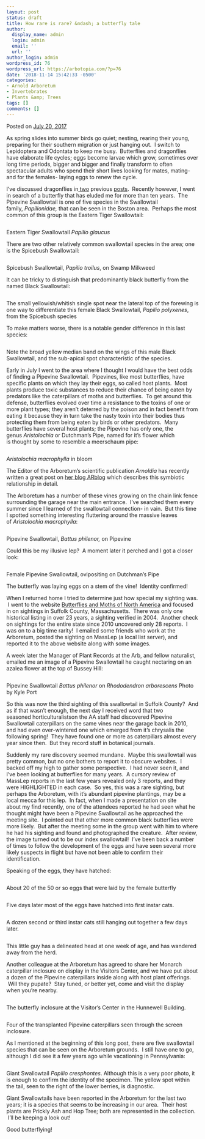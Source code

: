 ```yaml
---
layout: post
status: draft
title: How rare is rare? &ndash; a butterfly tale
author:
  display_name: admin
  login: admin
  email: ''
  url: ''
author_login: admin
wordpress_id: 76
wordpress_url: https://arbotopia.com/?p=76
date: '2018-11-14 15:42:33 -0500'
categories:
- Arnold Arboretum
- Invertebrates
- Plants &amp; Trees
tags: []
comments: []
---
```

<p><!-- wp:paragraph --></p>
<p>Posted on&nbsp;<a href="https://web.archive.org/web/20170912192358/http://www.arbotopia.com/how-rare-is-rare-a-butterfly-tale/">July 20, 2017</a></p>
<p><!-- /wp:paragraph --></p>
<p><!-- wp:paragraph --></p>
<p>As spring slides&nbsp;into summer birds go quiet; nesting, rearing their young, preparing for&nbsp;their southern migration or just hanging out. &nbsp;I switch to Lepidoptera and Odontata to keep me busy. &nbsp;Butterflies and dragonflies have elaborate life cycles; eggs become larvae which grow, sometimes over long time periods, bigger and bigger and finally transform to often spectacular adults who spend their short lives looking for mates, mating- and for the females- laying eggs to renew the cycle.</p>
<p><!-- /wp:paragraph --></p>
<p><!-- wp:paragraph --></p>
<p>I&rsquo;ve discussed dragonflies in<a href="https://web.archive.org/web/20170912192358/http://www.arbotopia.com/an-ode-to-odonata/">&nbsp;two</a>&nbsp;previous&nbsp;<a href="https://web.archive.org/web/20170912192358/http://www.arbotopia.com/dragonflies-are-everywhere/">posts</a>. &nbsp;Recently however, I went in search of a butterfly that has eluded me for more than&nbsp;ten years. &nbsp;The Pipevine Swallowtail is one of five species in the Swallowtail family,&nbsp;<em>Papilionidae,&nbsp;</em>that can be seen in the Boston area. &nbsp;Perhaps the most common of this group is the Eastern Tiger Swallowtail:</p>
<p><!-- /wp:paragraph --></p>
<p><!-- wp:image {"id":1468} --></p>
<figure class="wp-block-image"><img src="https://web.archive.org/web/20170912192358im_/http://www.arbotopia.com/wp-content/uploads/2017/07/P1080473.jpg" alt="" class="wp-image-1468"/></figure>
<p><!-- /wp:image --></p>
<p><!-- wp:paragraph --></p>
<p>Eastern Tiger Swallowtail&nbsp;<em>Papilio glaucus</em></p>
<p><!-- /wp:paragraph --></p>
<p><!-- wp:paragraph --></p>
<p>There are two other relatively common swallowtail species in the area; one is the Spicebush Swallowtail:</p>
<p><!-- /wp:paragraph --></p>
<p><!-- wp:image {"id":1469} --></p>
<figure class="wp-block-image"><img src="https://web.archive.org/web/20170912192358im_/http://www.arbotopia.com/wp-content/uploads/2017/07/P1160832.jpg" alt="" class="wp-image-1469"/></figure>
<p><!-- /wp:image --></p>
<p><!-- wp:paragraph --></p>
<p>Spicebush Swallowtail,&nbsp;<em>Papilio troilus</em>, on Swamp Milkweed</p>
<p><!-- /wp:paragraph --></p>
<p><!-- wp:paragraph --></p>
<p>It can be tricky to distinguish that predominantly black butterfly from the named Black Swallowtail:</p>
<p><!-- /wp:paragraph --></p>
<p><!-- wp:image {"id":1470} --></p>
<figure class="wp-block-image"><img src="https://web.archive.org/web/20170912192358im_/http://www.arbotopia.com/wp-content/uploads/2017/07/P1080961.jpg" alt="" class="wp-image-1470"/></figure>
<p><!-- /wp:image --></p>
<p><!-- wp:paragraph --></p>
<p>The small yellowish/whitish single spot near the lateral top of the forewing is one way to differentiate this female Black Swallowtail,&nbsp;<em>Papilio polyxenes</em>, from the Spicebush species</p>
<p><!-- /wp:paragraph --></p>
<p><!-- wp:paragraph --></p>
<p>To make matters worse, there is a notable gender difference in this last species:</p>
<p><!-- /wp:paragraph --></p>
<p><!-- wp:image {"id":1471} --></p>
<figure class="wp-block-image"><img src="https://web.archive.org/web/20170912192358im_/http://www.arbotopia.com/wp-content/uploads/2017/07/P1250889.jpg" alt="" class="wp-image-1471"/></figure>
<p><!-- /wp:image --></p>
<p><!-- wp:paragraph --></p>
<p>Note the broad yellow median band on the wings of this male Black Swallowtail, and the sub-apical spot characteristic of the species.</p>
<p><!-- /wp:paragraph --></p>
<p><!-- wp:paragraph --></p>
<p>Early in July&nbsp;I went to the&nbsp;area where I thought I would have the best odds of finding a Pipevine Swallowtail. &nbsp;Pipevines, like most butterflies, have specific plants on which they lay their eggs, so&nbsp;called host plants. &nbsp;Most plants produce toxic substances to reduce their chance of being eaten by predators like the caterpillars of moths and butterflies. &nbsp;To get around this defense, butterflies evolved over time a resistance to the toxins of one or more plant types; they aren&rsquo;t deterred by the poison and in fact benefit from eating it because they in turn take the nasty toxin into their bodies thus protecting them from being eaten by birds or other predators. &nbsp;Many butterflies&nbsp;have several host plants; the Pipevine has only one, the genus&nbsp;<em>Aristolochia</em>&nbsp;or Dutchman&rsquo;s Pipe, named for it&rsquo;s flower which is&nbsp;thought by some to resemble a meerschaum&nbsp;pipe:</p>
<p><!-- /wp:paragraph --></p>
<p><!-- wp:image {"id":234} --></p>
<figure class="wp-block-image"><img src="https://arbotopia.com/wp-content/uploads/2018/11/Dutchmans-Pipe-Aristolochia-macrophylla-1112-88-A.jpg" alt="" class="wp-image-234"/></figure>
<p><!-- /wp:image --></p>
<p><!-- wp:paragraph --></p>
<p><em>Aristolochia macrophylla</em>&nbsp;in bloom</p>
<p><!-- /wp:paragraph --></p>
<p><!-- wp:paragraph --></p>
<p>The Editor of the Arboretum&rsquo;s scientific publication&nbsp;<em>Arnoldia</em>&nbsp;has recently written a great&nbsp;post on&nbsp;<a href="https://web.archive.org/web/20170912192358/https://www.arboretum.harvard.edu/pipevine-dreams/">her blog ARblog</a>&nbsp;which describes this symbiotic relationship in detail.</p>
<p><!-- /wp:paragraph --></p>
<p><!-- wp:paragraph --></p>
<p>The Arboretum has a number of these vines growing on the chain link fence surrounding the garage near the main entrance. &nbsp;I&rsquo;ve searched them every summer since I learned of the swallowtail connection- in vain. &nbsp;But this time I spotted something interesting fluttering around the massive leaves of&nbsp;<em>Aristolochia macrophylla</em>:</p>
<p><!-- /wp:paragraph --></p>
<p><!-- wp:image {"id":1473} --></p>
<figure class="wp-block-image"><img src="https://web.archive.org/web/20170912192358im_/http://www.arbotopia.com/wp-content/uploads/2017/07/P1160754.jpg" alt="" class="wp-image-1473"/></figure>
<p><!-- /wp:image --></p>
<p><!-- wp:paragraph --></p>
<p>Pipevine Swallowtail,&nbsp;<em>Battus philenor,</em>&nbsp;on Pipevine</p>
<p><!-- /wp:paragraph --></p>
<p><!-- wp:paragraph --></p>
<p>Could this be my illusive lep? &nbsp;A moment later it perched and I got a closer look:</p>
<p><!-- /wp:paragraph --></p>
<p><!-- wp:image {"id":1474} --></p>
<figure class="wp-block-image"><img src="https://web.archive.org/web/20170912192358im_/http://www.arbotopia.com/wp-content/uploads/2017/07/P1160763.jpg" alt="" class="wp-image-1474"/></figure>
<p><!-- /wp:image --></p>
<p><!-- wp:paragraph --></p>
<p>Female Pipevine Swallowtail, ovipositing on Dutchman&rsquo;s Pipe</p>
<p><!-- /wp:paragraph --></p>
<p><!-- wp:paragraph --></p>
<p>The butterfly was laying eggs on a stem of the vine! &nbsp;Identity confirmed!</p>
<p><!-- /wp:paragraph --></p>
<p><!-- wp:paragraph --></p>
<p>When I returned home I tried to determine just how special my sighting was. &nbsp;I went to the&nbsp;website&nbsp;<a href="https://web.archive.org/web/20170912192358/https://www.butterfliesandmoths.org/">Butterflies and Moths of North America</a>&nbsp;and focused in on sightings in Suffolk County, Massachusetts. &nbsp;There was only one historical listing in over 23 years, a sighting verified in 2004. &nbsp;Another check on sightings for the entire state since 2010&nbsp;uncovered only 28 reports. &nbsp;I was on to a big time rarity! &nbsp;I emailed some friends who work at the Arboretum, posted the sighting on MassLep (a local list server), and reported it to the above website along with some images.</p>
<p><!-- /wp:paragraph --></p>
<p><!-- wp:paragraph --></p>
<p>A week later the&nbsp;Manager of Plant Records at the Arb, and fellow naturalist, emailed me an image of a Pipevine Swallowtail he caught&nbsp;nectaring on an azalea flower at the top of Bussey Hill:</p>
<p><!-- /wp:paragraph --></p>
<p><!-- wp:image {"id":1481} --></p>
<figure class="wp-block-image"><img src="https://web.archive.org/web/20170912192358im_/http://www.arbotopia.com/wp-content/uploads/2017/07/IMG_0628.jpg" alt="" class="wp-image-1481"/></figure>
<p><!-- /wp:image --></p>
<p><!-- wp:paragraph --></p>
<p>Pipevine Swallowtail&nbsp;<em>Battus philenor</em>&nbsp;on&nbsp;<em>Rhododendron arborescens</em>&nbsp;Photo by Kyle Port</p>
<p><!-- /wp:paragraph --></p>
<p><!-- wp:paragraph --></p>
<p>So this was now the third sighting of this swallowtail in Suffolk County? &nbsp;And as if that wasn&rsquo;t enough, the next day I received word that two seasoned&nbsp;horticulturalistson the AA staff had discovered Pipevine Swallowtail caterpillars on the same vines near the garage back in 2010, and had even over-wintered one which emerged&nbsp;from it&rsquo;s chrysalis the following spring! &nbsp;They have found one or more as caterpillars almost every year since then. &nbsp;But they&nbsp;record stuff in botanical journals.</p>
<p><!-- /wp:paragraph --></p>
<p><!-- wp:paragraph --></p>
<p>Suddenly my rare discovery seemed mundane. &nbsp;Maybe this swallowtail was pretty common, but no one bothers to report it to obscure websites. &nbsp;I backed off my high to gather some perspective. &nbsp;I had never seen it, and I&rsquo;ve been looking at butterflies for many years. &nbsp;A cursory review of MassLep reports&nbsp;in the last few years revealed only 3 reports, and they were HIGHLIGHTED in&nbsp;each case. &nbsp;So yes, this was a rare sighting, but perhaps the Arboretum, with it&rsquo;s abundant pipevine plantings, may be a local mecca for this lep. &nbsp;In fact, when I made a presentation on site about&nbsp;my find recently, one of the attendees reported he had seen what he thought might have been a Pipevine Swallowtail as he approached the meeting site. &nbsp;I pointed out that other&nbsp;more common black butterflies were more likely. &nbsp;But after the meeting some in the group&nbsp;went with him to where he had his sighting and found and photographed the creature. &nbsp;After review, the image turned out to be our index swallowtail! &nbsp;I&rsquo;ve been back a number of times to follow the development of the eggs and have seen several more likely suspects in flight but have not been able to confirm their identification.</p>
<p><!-- /wp:paragraph --></p>
<p><!-- wp:paragraph --></p>
<p>Speaking of the eggs, they have hatched:</p>
<p><!-- /wp:paragraph --></p>
<p><!-- wp:image {"id":1475} --></p>
<figure class="wp-block-image"><img src="https://web.archive.org/web/20170912192358im_/http://www.arbotopia.com/wp-content/uploads/2017/07/P1160914.jpg" alt="" class="wp-image-1475"/></figure>
<p><!-- /wp:image --></p>
<p><!-- wp:paragraph --></p>
<p>About 20 of the 50 or so eggs that were laid by the female butterfly</p>
<p><!-- /wp:paragraph --></p>
<p><!-- wp:image {"id":1476} --></p>
<figure class="wp-block-image"><img src="https://web.archive.org/web/20170912192358im_/http://www.arbotopia.com/wp-content/uploads/2017/07/P1170001.jpg" alt="" class="wp-image-1476"/></figure>
<p><!-- /wp:image --></p>
<p><!-- wp:paragraph --></p>
<p>Five days later most of the eggs have hatched into first instar cats.</p>
<p><!-- /wp:paragraph --></p>
<p><!-- wp:image {"id":1477} --></p>
<figure class="wp-block-image"><img src="https://web.archive.org/web/20170912192358im_/http://www.arbotopia.com/wp-content/uploads/2017/07/P1170064.jpg" alt="" class="wp-image-1477"/></figure>
<p><!-- /wp:image --></p>
<p><!-- wp:paragraph --></p>
<p>A dozen second or third instar cats still hanging out together a few days later.</p>
<p><!-- /wp:paragraph --></p>
<p><!-- wp:image {"id":1478} --></p>
<figure class="wp-block-image"><img src="https://web.archive.org/web/20170912192358im_/http://www.arbotopia.com/wp-content/uploads/2017/07/P1170133.jpg" alt="" class="wp-image-1478"/></figure>
<p><!-- /wp:image --></p>
<p><!-- wp:paragraph --></p>
<p>This little guy has a delineated head at one week of age, and has wandered away from the herd.</p>
<p><!-- /wp:paragraph --></p>
<p><!-- wp:paragraph --></p>
<p>Another colleague at the Arboretum has agreed to share her Monarch caterpillar inclosure on display in the Visitors Center, and we have put about a dozen of the Pipevine caterpillars inside along with host plant&nbsp;offerings. &nbsp;Will they pupate? &nbsp;Stay tuned, or better yet, come and visit the display when you&rsquo;re nearby.</p>
<p><!-- /wp:paragraph --></p>
<p><!-- wp:image {"id":1479} --></p>
<figure class="wp-block-image"><img src="https://web.archive.org/web/20170912192358im_/http://www.arbotopia.com/wp-content/uploads/2017/07/P1170157.jpg" alt="" class="wp-image-1479"/></figure>
<p><!-- /wp:image --></p>
<p><!-- wp:paragraph --></p>
<p>The butterfly inclosure at the Visitor&rsquo;s Center in the Hunnewell Building.</p>
<p><!-- /wp:paragraph --></p>
<p><!-- wp:image {"id":1480} --></p>
<figure class="wp-block-image"><img src="https://web.archive.org/web/20170912192358im_/http://www.arbotopia.com/wp-content/uploads/2017/07/P1170156.jpg" alt="" class="wp-image-1480"/></figure>
<p><!-- /wp:image --></p>
<p><!-- wp:paragraph --></p>
<p>Four of the transplanted Pipevine caterpillars seen through the screen inclosure.</p>
<p><!-- /wp:paragraph --></p>
<p><!-- wp:paragraph --></p>
<p>As I mentioned at the beginning of this long post, there are five swallowtail species that can be&nbsp;seen on the Arboretum grounds. &nbsp;I still have one to go, although I did see it a few years ago while vacationing in Pennsylvania:</p>
<p><!-- /wp:paragraph --></p>
<p><!-- wp:image {"id":1483} --></p>
<figure class="wp-block-image"><img src="https://web.archive.org/web/20170912192358im_/http://www.arbotopia.com/wp-content/uploads/2017/07/P1210692.jpg" alt="" class="wp-image-1483"/></figure>
<p><!-- /wp:image --></p>
<p><!-- wp:paragraph --></p>
<p>Giant Swallowtail&nbsp;<em>Papilio cresphontes</em>. Although this is a very poor photo, it is enough to confirm the identity of the specimen. The yellow spot within the tail, seen to the right of the lower berries, is diagnostic.</p>
<p><!-- /wp:paragraph --></p>
<p><!-- wp:paragraph --></p>
<p>Giant Swallowtails have been reported in the Arboretum for the last two years; it is a species that seems to be&nbsp;increasing in our area. &nbsp;Their host plants are Prickly Ash and Hop Tree; both are represented in the collection. &nbsp;I&rsquo;ll be keeping a look out!</p>
<p><!-- /wp:paragraph --></p>
<p><!-- wp:paragraph --></p>
<p>Good butterflying!</p>
<p><!-- /wp:paragraph --></p>
